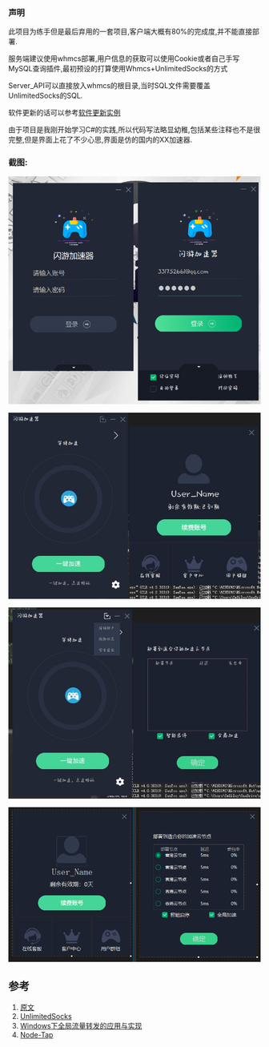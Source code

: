 ### 声明
此项目为练手但是最后弃用的一套项目,客户端大概有80%的完成度,并不能直接部署.

服务端建议使用whmcs部署,用户信息的获取可以使用Cookie或者自己手写MySQL查询插件,最初预设的打算使用Whmcs+UnlimitedSocks的方式

Server_API可以直接放入whmcs的根目录,当时SQL文件需要覆盖UnlimitedSocks的SQL.

软件更新的话可以参考[软件更新实例](https://www.seeull.com/archives/18.html "软件更新实例")

由于项目是我刚开始学习C#的实践,所以代码写法略显幼稚,包括某些注释也不是很完整,但是界面上花了不少心思,界面是仿的国内的XX加速器.


### 截图:

![登录](https://raw.githubusercontent.com/SmRiley/Imgs/master/accelerator/1584251632.png)

![用户信息](https://raw.githubusercontent.com/SmRiley/Imgs/master/accelerator/1584251647.png)

![服务器列表](https://raw.githubusercontent.com/SmRiley/Imgs/master/accelerator/1584251665.png)

![服务器列表](https://raw.githubusercontent.com/SmRiley/Imgs/master/accelerator/1584251679.png)


## 参考
1. [原文](www.seeull.com/archives/78.html)
2. [UnlimitedSocks](https://github.com/SmRiley/accelerator)
3. [Windows下全局流量转发的应用与实现](https://www.seeull.com/archives/314.html "Windows下全局流量转发的应用与实现")
4. [Node-Tap](https://github.com/Srar/node-tap "Node-Tap")